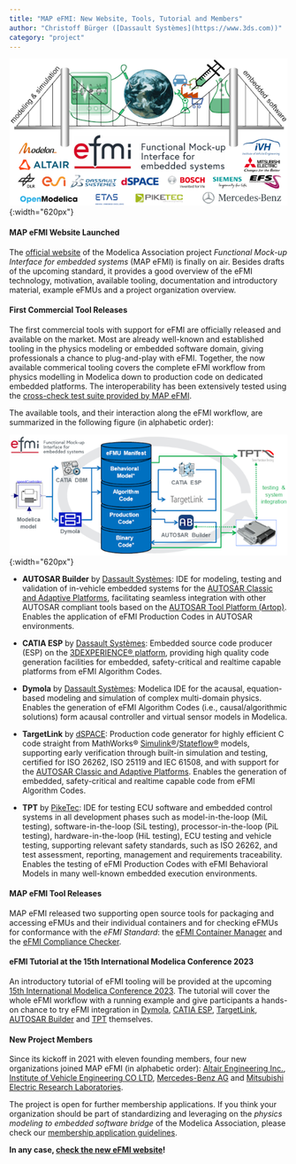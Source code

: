 ```yaml
---
title: "MAP eFMI: New Website, Tools, Tutorial and Members"
author: "Christoff Bürger ([Dassault Systèmes](https://www.3ds.com))"
category: "project"
---
```


![MAP eFMI](MAP-eFMI.png "MAP eFMI"){:width="620px"}

#### MAP eFMI Website Launched

The [official website](https://www.efmi-standard.org/) of the Modelica Association project _Functional Mock-up Interface for embedded systems_ (MAP eFMI) is finally on air. Besides drafts of the upcoming standard, it provides a good overview of the eFMI technology, motivation, available tooling, documentation and introductory material, example eFMUs and a project organization overview.

#### First Commercial Tool Releases

The first commercial tools with support for eFMI are officially released and available on the market. Most are already well-known and established tooling in the physics modeling or embedded software domain, giving professionals a chance to plug-and-play with eFMI. Together, the now available commerical tooling covers the complete eFMI workflow from physics modelling in Modelica down to production code on dedicated embedded platforms. The interoperability has been extensively tested using the [cross-check test suite provided by MAP eFMI](https://github.com/modelica/efmi-testcases). 

The available tools, and their interaction along the eFMI workflow, are summarized in the following figure (in alphabetic order):

![eFMI Commercial Tools](MAP-eFMI-tools.png "eFMI Commercial Tools"){:width="620px"}

 - **AUTOSAR Builder** by [Dassault Systèmes](https://www.3ds.com/): IDE for modeling, testing and validation of in-vehicle embedded systems for the [AUTOSAR Classic and Adaptive Platforms](https://www.autosar.org/), facilitating seamless integration with other AUTOSAR compliant tools based on the [AUTOSAR Tool Platform (Artop)](https://www.artop.org/). Enables the application of eFMI Production Codes in AUTOSAR environments.

 - **CATIA ESP** by [Dassault Systèmes](https://www.3ds.com/): Embedded source code producer (ESP) on the [3DEXPERIENCE® platform](https://www.3ds.com/3dexperience), providing high quality code generation facilities for embedded, safety-critical and realtime capable platforms from eFMI Algorithm Codes.

 - **Dymola** by [Dassault Systèmes](https://www.3ds.com/): Modelica IDE for the acausal, equation-based modeling and simulation of complex multi-domain physics. Enables the generation of eFMI Algorithm Codes (i.e., causal/algorithmic solutions) form acausal controller and virtual sensor models in Modelica.

 - **TargetLink** by [dSPACE](https://www.dspace.com/): Production code generator for highly efficient C code straight from MathWorks® [Simulink®](https://www.mathworks.com/products/simulink.html)/[Stateflow®](https://www.mathworks.com/products/stateflow.html) models, supporting early verification through built-in simulation and testing, certified for ISO 26262, ISO 25119 and IEC 61508, and with support for the [AUTOSAR Classic and Adaptive Platforms](https://www.autosar.org/). Enables the generation of embedded, safety-critical and realtime capable code from eFMI Algorithm Codes.

 - **TPT** by [PikeTec](https://piketec.com/): IDE for testing ECU software and embedded control systems in all development phases such as model-in-the-loop (MiL testing), software-in-the-loop (SiL testing), processor-in-the-loop (PiL testing), hardware-in-the-loop (HiL testing), ECU testing and vehicle testing, supporting relevant safety standards, such as ISO 26262, and test assessment, reporting, management and requirements traceability. Enables the testing of eFMI Production Codes with eFMI Behavioral Models in many well-known embedded execution environments.

#### MAP eFMI Tool Releases

MAP eFMI released two supporting open source tools for packaging and accessing eFMUs and their individual containers and for checking eFMUs for conformance with the _eFMI Standard_: the [eFMI Container Manager](https://github.com/modelica/efmi-containermanager) and the [eFMI Compliance Checker](https://github.com/modelica/efmi-compliancechecker).

#### eFMI Tutorial at the 15th International Modelica Conference 2023

An introductory tutorial of eFMI tooling will be provided at the upcoming [15th International Modelica Conference 2023](https://2023.international.conference.modelica.org/). The tutorial will cover the whole eFMI workflow with a running example and give participants a hands-on chance to try eFMI integration in [Dymola](https://www.dymola.com), [CATIA ESP](https://www.3ds.com/products-services/catia/), [TargetLink](https://www.dspace.com/en/pub/home/products/sw/pcgs/targetlink.cfm), [AUTOSAR Builder](https://www.3ds.com/products-services/catia/products/autosar-builder/) and [TPT](https://piketec.com/tpt/) themselves.

#### New Project Members

Since its kickoff in 2021 with eleven founding members, four new organizations joined MAP eFMI (in alphabetic order): [Altair Engineering Inc.](https://altair.com/), [Institute of Vehicle Engineering CO LTD](http://www.ivh.co.kr/), [Mercedes-Benz AG](https://www.mercedes-benz.com/) and [Mitsubishi Electric Research Laboratories](https://www.merl.com/).

The project is open for further membership applications. If you think your organization should be part of standardizing and leveraging on the _physics modeling to embedded software bridge_ of the Modelica Association, please check our [membership application guidelines](https://www.efmi-standard.org/media/resources/MAP-eFMI-application.pdf).

**In any case, [check the new eFMI website](https://efmi-standard.org)!**